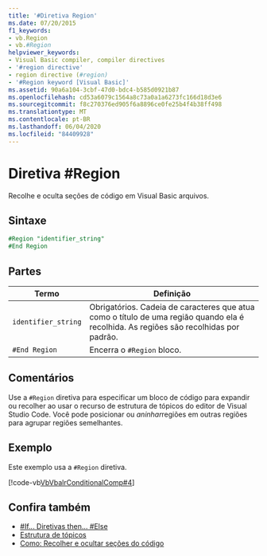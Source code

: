 ```yaml
---
title: '#Diretiva Region'
ms.date: 07/20/2015
f1_keywords:
- vb.Region
- vb.#Region
helpviewer_keywords:
- Visual Basic compiler, compiler directives
- '#region directive'
- region directive (#region)
- '#Region keyword [Visual Basic]'
ms.assetid: 90a6a104-3cbf-47d0-bdc4-b585d0921b87
ms.openlocfilehash: cd53a6079c1564a8c73a0a1a6273fc166d18d3e6
ms.sourcegitcommit: f8c270376ed905f6a8896ce0fe25b4f4b38ff498
ms.translationtype: MT
ms.contentlocale: pt-BR
ms.lasthandoff: 06/04/2020
ms.locfileid: "84409928"
---
```

# <a name="region-directive"></a>Diretiva #Region

Recolhe e oculta seções de código em Visual Basic arquivos.  
  
## <a name="syntax"></a>Sintaxe  

```vb
#Region "identifier_string"  
#End Region  
```  
  
## <a name="parts"></a>Partes  
  
|Termo|Definição|  
|---|---|  
|`identifier_string`|Obrigatórios. Cadeia de caracteres que atua como o título de uma região quando ela é recolhida. As regiões são recolhidas por padrão.|  
|`#End Region`|Encerra o `#Region` bloco.|  
  
## <a name="remarks"></a>Comentários  

 Use a `#Region` diretiva para especificar um bloco de código para expandir ou recolher ao usar o recurso de estrutura de tópicos do editor de Visual Studio Code. Você pode posicionar ou *aninhar*regiões em outras regiões para agrupar regiões semelhantes.  
  
## <a name="example"></a>Exemplo  

 Este exemplo usa a `#Region` diretiva.  
  
 [!code-vb[VbVbalrConditionalComp#4](~/samples/snippets/visualbasic/VS_Snippets_VBCSharp/VbVbalrConditionalComp/VB/Class1.vb#4)]  
  
## <a name="see-also"></a>Confira também

- [#If... Diretivas then... #Else](if-then-else-directives.md)
- [Estrutura de tópicos](/visualstudio/ide/outlining)
- [Como: Recolher e ocultar seções do código](../../programming-guide/program-structure/how-to-collapse-and-hide-sections-of-code.md)
